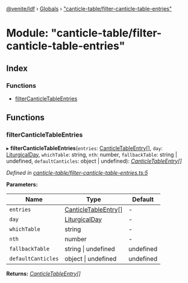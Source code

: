 [@venite/ldf](../README.md) › [Globals](../globals.md) › ["canticle-table/filter-canticle-table-entries"](_canticle_table_filter_canticle_table_entries_.md)

# Module: "canticle-table/filter-canticle-table-entries"

## Index

### Functions

* [filterCanticleTableEntries](_canticle_table_filter_canticle_table_entries_.md#filtercanticletableentries)

## Functions

###  filterCanticleTableEntries

▸ **filterCanticleTableEntries**(`entries`: [CanticleTableEntry](../classes/_canticle_table_canticle_table_.canticletableentry.md)[], `day`: [LiturgicalDay](../classes/_calendar_liturgical_day_.liturgicalday.md), `whichTable`: string, `nth`: number, `fallbackTable`: string | undefined, `defaultCanticles`: object | undefined): *[CanticleTableEntry](../classes/_canticle_table_canticle_table_.canticletableentry.md)[]*

*Defined in [canticle-table/filter-canticle-table-entries.ts:5](https://github.com/gbj/venite/blob/f578392d/ldf/src/canticle-table/filter-canticle-table-entries.ts#L5)*

**Parameters:**

Name | Type | Default |
------ | ------ | ------ |
`entries` | [CanticleTableEntry](../classes/_canticle_table_canticle_table_.canticletableentry.md)[] | - |
`day` | [LiturgicalDay](../classes/_calendar_liturgical_day_.liturgicalday.md) | - |
`whichTable` | string | - |
`nth` | number | - |
`fallbackTable` | string &#124; undefined | undefined |
`defaultCanticles` | object &#124; undefined | undefined |

**Returns:** *[CanticleTableEntry](../classes/_canticle_table_canticle_table_.canticletableentry.md)[]*
